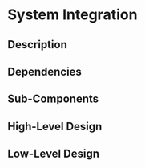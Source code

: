 # System Integration

## Description

## Dependencies

## Sub-Components

## High-Level Design

## Low-Level Design

